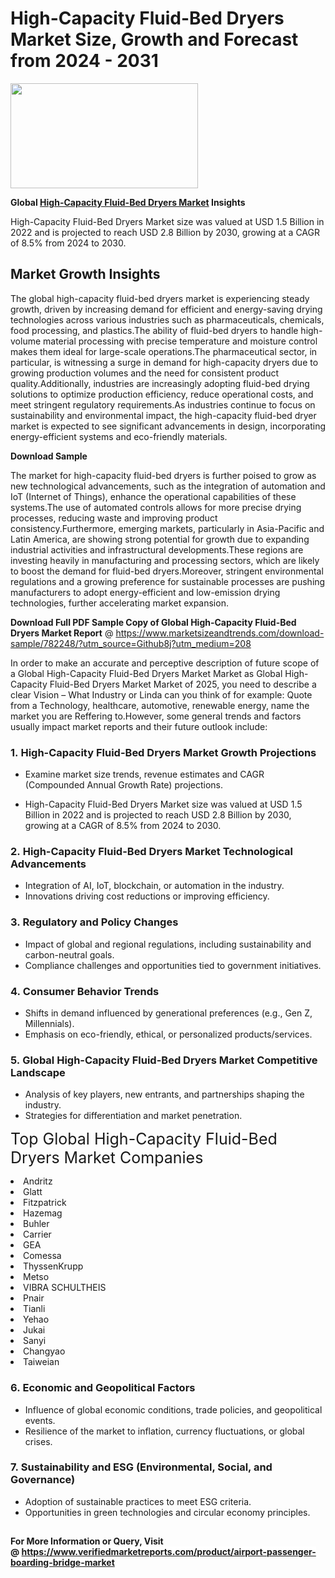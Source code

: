 <H1>High-Capacity Fluid-Bed Dryers Market Size, Growth and Forecast from 2024 - 2031</H1><img class="aligncenter size-medium wp-image-584254" src="https://thirdeyenews.in/wp-content/uploads/2024/09/Global-Market-Research-300x168.jpeg" alt="" width="300" height="168" /><p><strong>Global&nbsp;<a href="https://www.marketsizeandtrends.com/download-sample/782248/?utm_source=Github8j?utm_medium=208">High-Capacity Fluid-Bed Dryers Market</a> Insights</strong></p><p>High-Capacity Fluid-Bed Dryers Market size was valued at USD 1.5 Billion in 2022 and is projected to reach USD 2.8 Billion by 2030, growing at a CAGR of 8.5% from 2024 to 2030.</p><p><h2>Market Growth Insights</h2> <p>The global high-capacity fluid-bed dryers market is experiencing steady growth, driven by increasing demand for efficient and energy-saving drying technologies across various industries such as pharmaceuticals, chemicals, food processing, and plastics.The ability of fluid-bed dryers to handle high-volume material processing with precise temperature and moisture control makes them ideal for large-scale operations.The pharmaceutical sector, in particular, is witnessing a surge in demand for high-capacity dryers due to growing production volumes and the need for consistent product quality.Additionally, industries are increasingly adopting fluid-bed drying solutions to optimize production efficiency, reduce operational costs, and meet stringent regulatory requirements.As industries continue to focus on sustainability and environmental impact, the high-capacity fluid-bed dryer market is expected to see significant advancements in design, incorporating energy-efficient systems and eco-friendly materials.</p> <p><strong>Download Sample</strong></p> <p>The market for high-capacity fluid-bed dryers is further poised to grow as new technological advancements, such as the integration of automation and IoT (Internet of Things), enhance the operational capabilities of these systems.The use of automated controls allows for more precise drying processes, reducing waste and improving product consistency.Furthermore, emerging markets, particularly in Asia-Pacific and Latin America, are showing strong potential for growth due to expanding industrial activities and infrastructural developments.These regions are investing heavily in manufacturing and processing sectors, which are likely to boost the demand for fluid-bed dryers.Moreover, stringent environmental regulations and a growing preference for sustainable processes are pushing manufacturers to adopt energy-efficient and low-emission drying technologies, further accelerating market expansion.<p><span class=""><strong>Download Full PDF Sample Copy of Global High-Capacity Fluid-Bed Dryers Market Report</strong> @ <a href="https://www.marketsizeandtrends.com/download-sample/782248/?utm_source=Github8j?utm_medium=208" target="_blank">https://www.marketsizeandtrends.com/download-sample/782248/?utm_source=Github8j?utm_medium=208</a></span></p><p>In order to make an accurate and perceptive description of future scope of a Global&nbsp;High-Capacity Fluid-Bed Dryers Market Market as Global&nbsp;High-Capacity Fluid-Bed Dryers Market Market of 2025, you need to describe a clear Vision &ndash; What Industry or Linda can you think of for example: Quote from a Technology, healthcare, automotive, renewable energy, name the market you are Reffering to.However, some general trends and factors usually impact market reports and their future outlook include:</p><h3>1.&nbsp;<strong>High-Capacity Fluid-Bed Dryers Market Growth Projections</strong></h3><ul><li>Examine market size trends, revenue estimates and CAGR (Compounded Annual Growth Rate) projections.</li><li><p>High-Capacity Fluid-Bed Dryers Market size was valued at USD 1.5 Billion in 2022 and is projected to reach USD 2.8 Billion by 2030, growing at a CAGR of 8.5% from 2024 to 2030.</p></li></ul><h3>2.&nbsp;<strong>High-Capacity Fluid-Bed Dryers Market Technological Advancements</strong></h3><ul><li>Integration of AI, IoT, blockchain, or automation in the industry.</li><li>Innovations driving cost reductions or improving efficiency.</li></ul><h3>3.&nbsp;<strong>Regulatory and Policy Changes</strong></h3><ul><li>Impact of global and regional regulations, including sustainability and carbon-neutral goals.</li><li>Compliance challenges and opportunities tied to government initiatives.</li></ul><h3>4.&nbsp;<strong>Consumer Behavior Trends</strong></h3><ul><li>Shifts in demand influenced by generational preferences (e.g., Gen Z, Millennials).</li><li>Emphasis on eco-friendly, ethical, or personalized products/services.</li></ul><h3>5.&nbsp;<strong>Global High-Capacity Fluid-Bed Dryers Market Competitive Landscape</strong></h3><ul><li>Analysis of key players, new entrants, and partnerships shaping the industry.</li><li>Strategies for differentiation and market penetration.</li></ul><p data-pm-slice="1 1 []"><span style="color: inherit; font-family: inherit; font-size: 25px;">Top Global High-Capacity Fluid-Bed Dryers Market Companies</span></p><div class="" data-test-id=""><p><li> Andritz</li><li> Glatt</li><li> Fitzpatrick</li><li> Hazemag</li><li> Buhler</li><li> Carrier</li><li> GEA</li><li> Comessa</li><li> ThyssenKrupp</li><li> Metso</li><li> VIBRA SCHULTHEIS</li><li> Pnair</li><li> Tianli</li><li> Yehao</li><li> Jukai</li><li> Sanyi</li><li> Changyao</li><li> Taiweian</li></p></div><h3>6.&nbsp;<strong>Economic and Geopolitical Factors</strong></h3><ul><li>Influence of global economic conditions, trade policies, and geopolitical events.</li><li>Resilience of the market to inflation, currency fluctuations, or global crises.</li></ul><h3>7.&nbsp;<strong>Sustainability and ESG (Environmental, Social, and Governance)</strong></h3><ul><li>Adoption of sustainable practices to meet ESG criteria.</li><li>Opportunities in green technologies and circular economy principles.</li></ul><h2><strong style="font-size: 14px;">For More Information or Query, Visit @&nbsp;</strong><a style="background-color: #ffffff; font-size: 14px;" href="https://www.marketsizeandtrends.com/report/high-capacity-fluid-bed-dryers-market/" target="_blank">https://www.verifiedmarketreports.com/product/airport-passenger-boarding-bridge-market</a></h2>